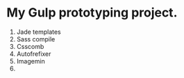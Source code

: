 
# My Gulp prototyping project.

1. Jade templates
2. Sass compile
3. Csscomb
4. Autofrefixer
5. Imagemin
6. 
      

